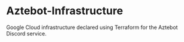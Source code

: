 # Aztebot-Infrastructure
Google Cloud infrastructure declared using Terraform for the Aztebot Discord service.
